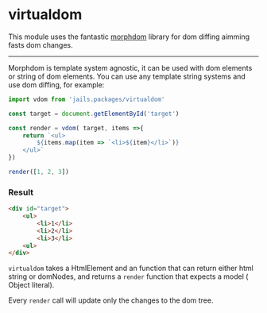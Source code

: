 # virtualdom

This module uses the fantastic [morphdom](https://github.com/patrick-steele-idem/morphdom) library for dom diffing aimming fasts dom changes.

---

Morphdom is template system agnostic, it can be used with dom elements or string of dom elements.
You can use any template string systems and use dom diffing, for example:

```js
import vdom from 'jails.packages/virtualdom'

const target = document.getElementById('target')

const render = vdom( target, items =>{
    return `<ul>
    	${items.map(item => `<li>${item}</li>`)}
    </ul>`
})

render([1, 2, 3])
```

### Result
```html
<div id="target">
	<ul>
		<li>1</li>
		<li>2</li>
		<li>3</li>
	<ul>
</div>
```

`virtualdom` takes a HtmlElement and an function that can return either html string or domNodes, and returns a `render` function that expects a model ( Object literal).

Every `render` call will update only the changes to the dom tree.
